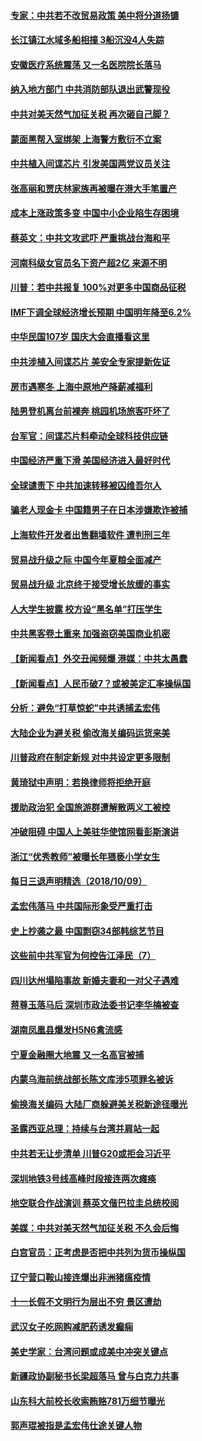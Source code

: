 
#### [专家：中共若不改贸易政策 美中将分道扬镳](../pages/nsc413/n10773996.md?t=10100951) 

#### [长江镇江水域多船相撞 3船沉没4人失踪](../pages/nsc413/n10773731.md?t=10100951) 

#### [安徽医疗系统震荡 又一名医院院长落马](../pages/nsc413/n10773697.md?t=10100951) 

#### [纳入地方部门 中共消防部队退出武警现役](../pages/nsc413/n10773618.md?t=10100951) 

#### [中共对美天然气加征关税 再次砸自己脚？](../pages/nsc413/n10773364.md?t=10100951) 

#### [蒙面黑帮入室绑架 上海警方敷衍不立案](../pages/nsc413/n10773526.md?t=10100951) 

#### [中共植入间谍芯片 引发美国两党议员关注](../pages/nsc413/n10773424.md?t=10100951) 

#### [张高丽和贾庆林家族再被曝在港大手笔置产](../pages/nsc413/n10773483.md?t=10100951) 

#### [成本上涨政策多变 中国中小企业陷生存困境](../pages/nsc413/n10770785.md?t=10100951) 

#### [蔡英文：中共文攻武吓 严重挑战台海和平](../pages/nsc413/n10773370.md?t=10100951) 

#### [河南科级女官员名下资产超2亿 来源不明](../pages/nsc413/n10773300.md?t=10100951) 

#### [川普：若中共报复 100%对更多中国商品征税](../pages/nsc413/n10773067.md?t=10100951) 

#### [IMF下调全球经济增长预期 中国明年降至6.2%](../pages/nsc413/n10773349.md?t=10100951) 

#### [中华民国107岁 国庆大会直播看这里](../pages/nsc413/n10773259.md?t=10100951) 

#### [中共涉植入间谍芯片 美安全专家提新佐证](../pages/nsc413/n10773174.md?t=10100951) 

#### [房市遇寒冬 上海中原地产降薪减福利](../pages/nsc413/n10773166.md?t=10100951) 

#### [陆男登机离台前裸奔 桃园机场旅客吓坏了](../pages/nsc413/n10773115.md?t=10100951) 

#### [台军官：间谍芯片料牵动全球科技供应链](../pages/nsc413/n10772822.md?t=10100951) 

#### [中国经济严重下滑 美国经济进入最好时代](../pages/nsc413/n10772866.md?t=10100951) 

#### [全球谴责下 中共加速转移被囚维吾尔人](../pages/nsc413/n10773044.md?t=10100951) 

#### [骗老人现金卡 中国籍男子在日本涉嫌欺诈被捕](../pages/nsc413/n10773006.md?t=10100951) 

#### [上海软件开发者出售翻墙软件 遭判刑三年](../pages/nsc413/n10772897.md?t=10100951) 

#### [贸易战升级之际 中国今年夏粮全面减产](../pages/nsc413/n10772788.md?t=10100951) 

#### [贸易战升级 北京终于接受增长放缓的事实](../pages/nsc413/n10772868.md?t=10100951) 

#### [人大学生披露 校方设“黑名单”打压学生](../pages/nsc413/n10772943.md?t=10100951) 

#### [中共黑客卷土重来 加强盗窃美国商业机密](../pages/nsc413/n10772850.md?t=10100951) 

#### [【新闻看点】外交丑闻频爆 港媒：中共太愚蠢](../pages/nsc413/n10772588.md?t=10100951) 

#### [【新闻看点】人民币破7？或被美定汇率操纵国](../pages/nsc413/n10772384.md?t=10100951) 

#### [分析：避免“打草惊蛇”中共诱捕孟宏伟](../pages/nsc413/n10772428.md?t=10100951) 

#### [大陆企业为避关税 偷改海关编码运货来美](../pages/nsc413/n10772734.md?t=10100951) 

#### [川普政府在制定新规 对中共设定更多限制](../pages/nsc413/n10772785.md?t=10100951) 

#### [黄琦狱中声明：若换律师将拒绝开庭](../pages/nsc413/n10772769.md?t=10100951) 

#### [援助政治犯  全国旅游群遭解散两义工被控](../pages/nsc413/n10772413.md?t=10100951) 

#### [冲破阻碍 中国人上美驻华使馆网看彭斯演讲](../pages/nsc413/n10772524.md?t=10100951) 

#### [浙江“优秀教师”被曝长年猥亵小学女生](../pages/nsc413/n10772633.md?t=10100951) 

#### [每日三退声明精选（2018/10/09）](../pages/nsc413/n10772592.md?t=10100951) 

#### [孟宏伟落马 中共国际形象受严重打击](../pages/nsc413/n10772397.md?t=10100951) 

#### [史上抄袭之最 中国剽窃34部韩综艺节目](../pages/nsc413/n10772421.md?t=10100951) 

#### [这些前中共军官为何控告江泽民（7）](../pages/nsc413/n10770491.md?t=10100951) 

#### [四川达州塌陷事故 新婚夫妻和一对父子遇难](../pages/nsc413/n10771519.md?t=10100951) 


#### [蒋尊玉落马后 深圳市政法委书记李华楠被查](../pages/nsc413/n10771843.md?t=10100951) 

#### [湖南凤凰县爆发H5N6禽流感](../pages/nsc413/n10772132.md?t=10100951) 

#### [宁夏金融圈大地震 又一名高官被捕](../pages/nsc413/n10772041.md?t=10100951) 

#### [内蒙乌海前统战部长陈文库涉5项罪名被诉](../pages/nsc413/n10771968.md?t=10100951) 

#### [偷换海关编码 大陆厂商躲避美关税新途径曝光](../pages/nsc413/n10771682.md?t=10100951) 

#### [圣露西亚总理：持续与台湾并肩站一起](../pages/nsc413/n10771757.md?t=10100951) 

#### [中共若无让步清单 川普G20或拒会习近平](../pages/nsc413/n10771813.md?t=10100951) 

#### [深圳地铁3号线高峰时段接连两次瘫痪](../pages/nsc413/n10771576.md?t=10100951) 

#### [地空联合作战演训 蔡英文偕巴拉圭总统校阅](../pages/nsc413/n10771383.md?t=10100951) 

#### [美媒：中共对美天然气加征关税 不久会后悔](../pages/nsc413/n10771687.md?t=10100951) 

#### [白宫官员：正考虑是否把中共列为货币操纵国](../pages/nsc413/n10771113.md?t=10100951) 

#### [辽宁营口鞍山接连爆出非洲猪瘟疫情](../pages/nsc413/n10771646.md?t=10100951) 

#### [十一长假不文明行为层出不穷 景区遭劫](../pages/nsc413/n10771216.md?t=10100951) 

#### [武汉女子吃网购减肥药诱发癫痫](../pages/nsc413/n10771408.md?t=10100951) 

#### [美史学家：台湾问题或成美中冲突关键点](../pages/nsc413/n10771318.md?t=10100951) 

#### [新疆政协副秘书长梁超落马 曾与白克力共事](../pages/nsc413/n10771312.md?t=10100951) 

#### [山东科大前校长收索贿赂781万细节曝光](../pages/nsc413/n10771279.md?t=10100951) 

#### [郭声琨被指是孟宏伟仕途关键人物](../pages/nsc413/n10770942.md?t=10100951) 

